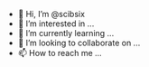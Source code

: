 - 👋 Hi, I’m @scibsix
- 👀 I’m interested in ...
- 🌱 I’m currently learning ...
- 💞️ I’m looking to collaborate on ...
- 📫 How to reach me ...

<!---
scibsix/scibsix is a ✨ special ✨ repository because its `README.md` (this file) appears on your GitHub profile.
You can click the Preview link to take a look at your changes.
--->
